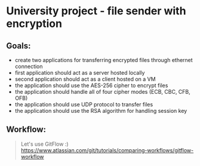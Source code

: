 # University project - file sender with encryption
## Goals:
* create two applications for transferring encrypted files through ethernet connection
* first application should act as a server hosted locally
* second application should act as a client hosted on a VM
* the application should use the AES-256 cipher to encrypt files
* the application should handle all of four cipher modes (ECB, CBC, CFB, OFB)
* the application should use UDP protocol to transfer files
* the application should use the RSA algorithm for handling session key

## Workflow:
> Let's use GitFlow :)
> https://www.atlassian.com/git/tutorials/comparing-workflows/gitflow-workflow
